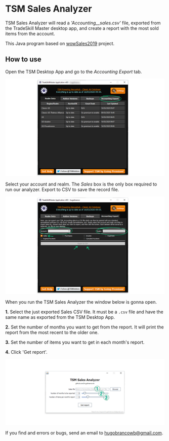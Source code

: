# TSM Sales Analyzer
TSM Sales Analyzer will read a *'Accounting_<realm>_sales.csv'* file, exported from the TradeSkill Master desktop app, and create a report with the most sold items from the account.

This Java program based on [wowSales2019](https://github.com/hugobrancowb/wowSales2019) project.

## How to use
Open the TSM Desktop App and go to the *Accounting Export* tab.

![Account Export tab](https://github.com/hugobrancowb/tsm_sales_analyzer/blob/master/readme_images_-_how_to_use/01.jpg)

Select your account and realm. The *Sales* box is the only box required to run our analyzer. Export to CSV to save the record file.

![Export CSV](https://github.com/hugobrancowb/tsm_sales_analyzer/blob/master/readme_images_-_how_to_use/02.jpg)

When you run the TSM Sales Analyzer the window below is gonna open.

  **1.** Select the just exported Sales CSV file. It must be a `.csv` file and have the same name as exported from the TSM Desktop App.  
  
  **2.** Set the number of months you want to get from the report. It will print the report from the most recent to the older one.  
  
  **3.** Set the number of items you want to get in each month's report.
  
  **4.** Click 'Get report'.

![Set the options](https://github.com/hugobrancowb/tsm_sales_analyzer/blob/master/readme_images_-_how_to_use/03.jpg)

If you find and errors or bugs, send an email to [hugobrancowb@gmail.com](mailto:hugobrancowb@gmail.com).
